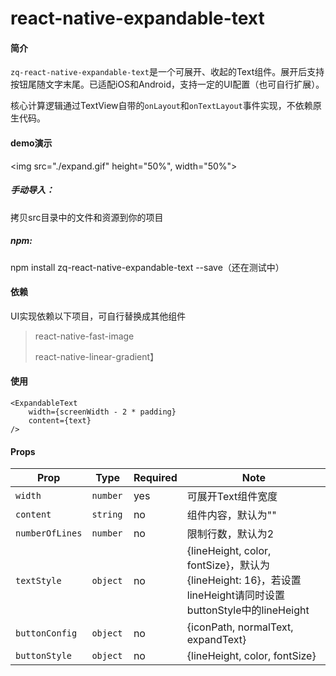 # react-native-expandable-text

#### 简介
```zq-react-native-expandable-text```是一个可展开、收起的Text组件。展开后支持按钮尾随文字末尾。已适配iOS和Android，支持一定的UI配置（也可自行扩展）。

核心计算逻辑通过TextView自带的```onLayout```和```onTextLayout```事件实现，不依赖原生代码。

#### demo演示
<img src="./expand.gif" height="50%", width="50%">

##### 手动导入：
拷贝src目录中的文件和资源到你的项目

##### npm:
npm install zq-react-native-expandable-text --save（还在测试中）

#### 依赖
UI实现依赖以下项目，可自行替换成其他组件
>react-native-fast-image
>
>react-native-linear-gradient】

#### 使用
```
<ExpandableText
	width={screenWidth - 2 * padding}
	content={text}
/>
```

#### Props

| Prop | Type | Required | Note |
|---|---|---|---|
| `width` | `number` | yes | 可展开Text组件宽度
| `content` | `string` | no | 组件内容，默认为""
| `numberOfLines` | `number` | no | 限制行数，默认为2
| `textStyle` | `object` | no | {lineHeight, color, fontSize}，默认为{lineHeight: 16}，若设置lineHeight请同时设置buttonStyle中的lineHeight
| `buttonConfig` | `object` | no | {iconPath, normalText, expandText}
| `buttonStyle` | `object ` | no | {lineHeight, color, fontSize}





